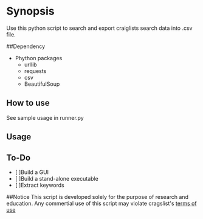 # Synopsis

Use this python script to search and export craiglists search data into .csv file. 

##Dependency
- Phython packages 
  - urllib
  - requests
  - csv
  - BeautifulSoup

## How to use
See sample usage in runner.py

## Usage


## To-Do
- [ ]Build a GUI
- [ ]Build a stand-alone executable
- [ ]Extract keywords

##Notice
This script is developed solely for the purpose of research and education. Any commertial use of this script may violate cragslist's [terms of use](https://www.craigslist.org/about/terms.of.use.en)
